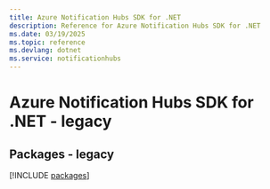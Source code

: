 ```yaml
---
title: Azure Notification Hubs SDK for .NET
description: Reference for Azure Notification Hubs SDK for .NET
ms.date: 03/19/2025
ms.topic: reference
ms.devlang: dotnet
ms.service: notificationhubs
---
```

# Azure Notification Hubs SDK for .NET - legacy
## Packages - legacy
[!INCLUDE [packages](notification-hubs-index.md)]